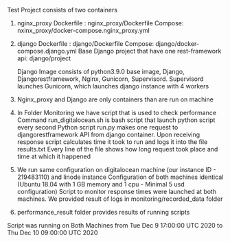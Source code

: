 Test Project consists of two containers

1. nginx_proxy
    Dockerfile : nginx_proxy/Dockerfile
    Compose: nxinx_proxy/docker-compose.nginx_proxy.yml
   
2. django
    Dockerfile : django/Dockerfile
    Compose: django/docker-compose.django.yml
    Base Django project that have one rest-framework api: django/project
   
    Django Image consists of python3.9.0 base image, Django, Djangorestframework, Nginx, Gunicorn, Supervisord.
    Supervisord launches Gunicorn, which launches django instance with 4 workers
   
3. Nginx_proxy and Django are only containers than are run on machine

4. In Folder Monitoring we have script that is used to check performance
   Command run_digitalocean.sh is bash script that launch python script every second
   Python script run.py makes one request to djangorestframework API from django container. 
   Upon receiving response script calculates time it took to run and logs it into the file results.txt
   Every line of the file shows how long request took place and time at which it happened
   
5. We run same configuration on digitalocean machine (our instance ID - 219483110) and linode instance
   Configuration of both machines identical (Ubuntu 18.04 with 1 GB memory and 1 cpu - Minimal 5 usd configuration)
   Script to monitor response times were launched at both machines. We provided result of logs in monitoring/recorded_data folder 

6. performance_result folder provides results of running scripts 

Script was running on Both Machines from
Tue Dec  9 17:00:00 UTC 2020
to
Thu Dec 10 09:00:00 UTC 2020
